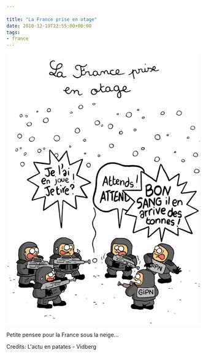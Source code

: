```yaml
---

title: "La France prise en otage"
date: 2010-12-19T22:55:00+00:00
tags:
- france 
---
```

![](media/Pasted%20image%2020250208122624.png)

Petite pensee pour la France sous la neige... 

Credits: L'actu en patates - Vidberg
